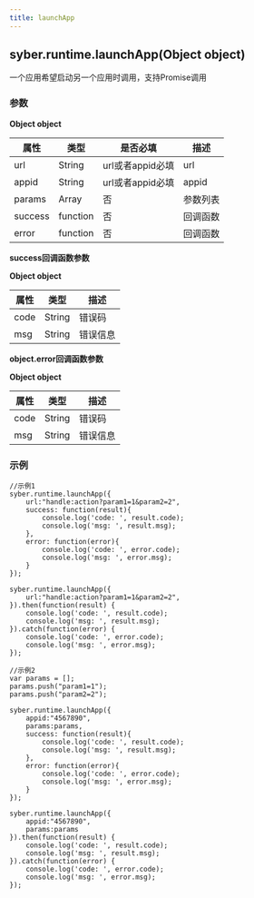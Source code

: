 ```yaml
---
title: launchApp
---
```


## syber.runtime.launchApp(Object object)

一个应用希望启动另一个应用时调用，支持Promise调用

### 参数

**Object object**

| 属性    | 类型     | 是否必填         | 描述     |
| ------- | -------- | ---------------- | -------- |
| url     | String   | url或者appid必填 | url      |
| appid   | String   | url或者appid必填 | appid    |
| params  | Array    | 否               | 参数列表 |
| success | function | 否               | 回调函数 |
| error   | function | 否               | 回调函数 |

**success回调函数参数**

**Object object**

| 属性 | 类型   | 描述     |
| ---- | ------ | -------- |
| code | String | 错误码   |
| msg  | String | 错误信息 |

**object.error回调函数参数**

**Object object**

| 属性 | 类型   | 描述     |
| ---- | ------ | -------- |
| code | String | 错误码   |
| msg  | String | 错误信息 |

### 示例

```
//示例1
syber.runtime.launchApp({
	url:"handle:action?param1=1&param2=2",
	success: function(result){
		console.log('code: ', result.code);
		console.log('msg: ', result.msg);
	},
	error: function(error){
		console.log('code: ', error.code);
		console.log('msg: ', error.msg);
	}
});

syber.runtime.launchApp({
	url:"handle:action?param1=1&param2=2",
}).then(function(result) {
    console.log('code: ', result.code);
	console.log('msg: ', result.msg);
}).catch(function(error) {
    console.log('code: ', error.code);
	console.log('msg: ', error.msg);
});

//示例2
var params = [];
params.push("param1=1");
params.push("param2=2");

syber.runtime.launchApp({
	appid:"4567890",
	params:params,
	success: function(result){
		console.log('code: ', result.code);
		console.log('msg: ', result.msg);
	},
	error: function(error){
		console.log('code: ', error.code);
		console.log('msg: ', error.msg);
	}
});

syber.runtime.launchApp({
	appid:"4567890",
	params:params
}).then(function(result) {
    console.log('code: ', result.code);
	console.log('msg: ', result.msg);
}).catch(function(error) {
    console.log('code: ', error.code);
	console.log('msg: ', error.msg);
});
```

